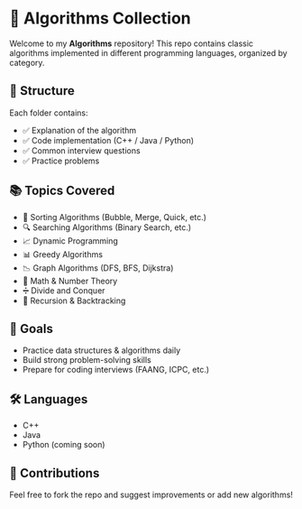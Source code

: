 # 🧠 Algorithms Collection

Welcome to my **Algorithms** repository! This repo contains classic algorithms implemented in different programming languages, organized by category.

## 📁 Structure

Each folder contains:
- ✅ Explanation of the algorithm
- ✅ Code implementation (C++ / Java / Python)
- ✅ Common interview questions
- ✅ Practice problems

## 📚 Topics Covered

- 🔢 Sorting Algorithms (Bubble, Merge, Quick, etc.)
- 🔍 Searching Algorithms (Binary Search, etc.)
- 📈 Dynamic Programming
- 📊 Greedy Algorithms
- 📉 Graph Algorithms (DFS, BFS, Dijkstra)
- 🧮 Math & Number Theory
- ➗ Divide and Conquer
- 🧩 Recursion & Backtracking

## 🚀 Goals

- Practice data structures & algorithms daily
- Build strong problem-solving skills
- Prepare for coding interviews (FAANG, ICPC, etc.)

## 🛠 Languages

- C++
- Java
- Python (coming soon)

## 🤝 Contributions

Feel free to fork the repo and suggest improvements or add new algorithms!


